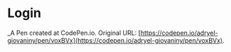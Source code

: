 # Login
 _A Pen created at CodePen.io. Original URL: [https://codepen.io/adryel-giovaniny/pen/voxBVx](https://codepen.io/adryel-giovaniny/pen/voxBVx).

 